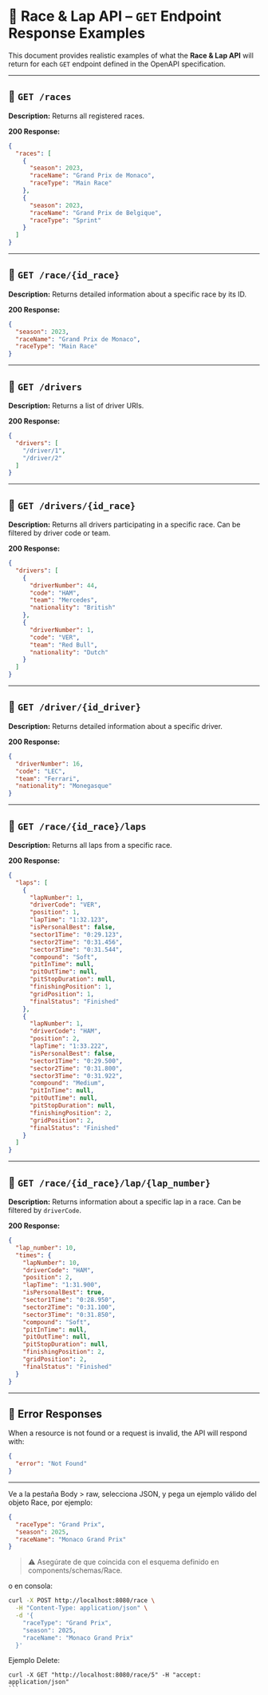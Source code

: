 # 📘 Race & Lap API – `GET` Endpoint Response Examples

This document provides realistic examples of what the **Race & Lap API** will return for each `GET` endpoint defined in the OpenAPI specification.

---

## 🔹 `GET /races`

**Description:** Returns all registered races.

**200 Response:**

```json
{
  "races": [
    {
      "season": 2023,
      "raceName": "Grand Prix de Monaco",
      "raceType": "Main Race"
    },
    {
      "season": 2023,
      "raceName": "Grand Prix de Belgique",
      "raceType": "Sprint"
    }
  ]
}
```

---

## 🔹 `GET /race/{id_race}`

**Description:** Returns detailed information about a specific race by its ID.

**200 Response:**

```json
{
  "season": 2023,
  "raceName": "Grand Prix de Monaco",
  "raceType": "Main Race"
}
```

---

## 🔹 `GET /drivers`

**Description:** Returns a list of driver URIs.

**200 Response:**

```json
{
  "drivers": [
    "/driver/1",
    "/driver/2"
  ]
}
```

---

## 🔹 `GET /drivers/{id_race}`

**Description:** Returns all drivers participating in a specific race. Can be filtered by driver code or team.

**200 Response:**

```json
{
  "drivers": [
    {
      "driverNumber": 44,
      "code": "HAM",
      "team": "Mercedes",
      "nationality": "British"
    },
    {
      "driverNumber": 1,
      "code": "VER",
      "team": "Red Bull",
      "nationality": "Dutch"
    }
  ]
}
```

---

## 🔹 `GET /driver/{id_driver}`

**Description:** Returns detailed information about a specific driver.

**200 Response:**

```json
{
  "driverNumber": 16,
  "code": "LEC",
  "team": "Ferrari",
  "nationality": "Monegasque"
}
```

---

## 🔹 `GET /race/{id_race}/laps`

**Description:** Returns all laps from a specific race.

**200 Response:**

```json
{
  "laps": [
    {
      "lapNumber": 1,
      "driverCode": "VER",
      "position": 1,
      "lapTime": "1:32.123",
      "isPersonalBest": false,
      "sector1Time": "0:29.123",
      "sector2Time": "0:31.456",
      "sector3Time": "0:31.544",
      "compound": "Soft",
      "pitInTime": null,
      "pitOutTime": null,
      "pitStopDuration": null,
      "finishingPosition": 1,
      "gridPosition": 1,
      "finalStatus": "Finished"
    },
    {
      "lapNumber": 1,
      "driverCode": "HAM",
      "position": 2,
      "lapTime": "1:33.222",
      "isPersonalBest": false,
      "sector1Time": "0:29.500",
      "sector2Time": "0:31.800",
      "sector3Time": "0:31.922",
      "compound": "Medium",
      "pitInTime": null,
      "pitOutTime": null,
      "pitStopDuration": null,
      "finishingPosition": 2,
      "gridPosition": 2,
      "finalStatus": "Finished"
    }
  ]
}
```

---

## 🔹 `GET /race/{id_race}/lap/{lap_number}`

**Description:** Returns information about a specific lap in a race. Can be filtered by `driverCode`.

**200 Response:**

```json
{
  "lap_number": 10,
  "times": {
    "lapNumber": 10,
    "driverCode": "HAM",
    "position": 2,
    "lapTime": "1:31.900",
    "isPersonalBest": true,
    "sector1Time": "0:28.950",
    "sector2Time": "0:31.100",
    "sector3Time": "0:31.850",
    "compound": "Soft",
    "pitInTime": null,
    "pitOutTime": null,
    "pitStopDuration": null,
    "finishingPosition": 2,
    "gridPosition": 2,
    "finalStatus": "Finished"
  }
}
```

---

## 🔸 Error Responses

When a resource is not found or a request is invalid, the API will respond with:

```json
{
  "error": "Not Found"
}
```


---
Ve a la pestaña Body > raw, selecciona JSON, y pega un ejemplo válido del objeto Race, por ejemplo:

```json
{
  "raceType": "Grand Prix",
  "season": 2025,
  "raceName": "Monaco Grand Prix"
}
```
> ⚠️ Asegúrate de que coincida con el esquema definido en components/schemas/Race.

o en consola:
```bash
curl -X POST http://localhost:8080/race \
  -H "Content-Type: application/json" \
  -d '{
    "raceType": "Grand Prix",
    "season": 2025,
    "raceName": "Monaco Grand Prix"
  }'
```



Ejemplo Delete:
````
curl -X GET "http://localhost:8080/race/5" -H "accept: application/json"
```